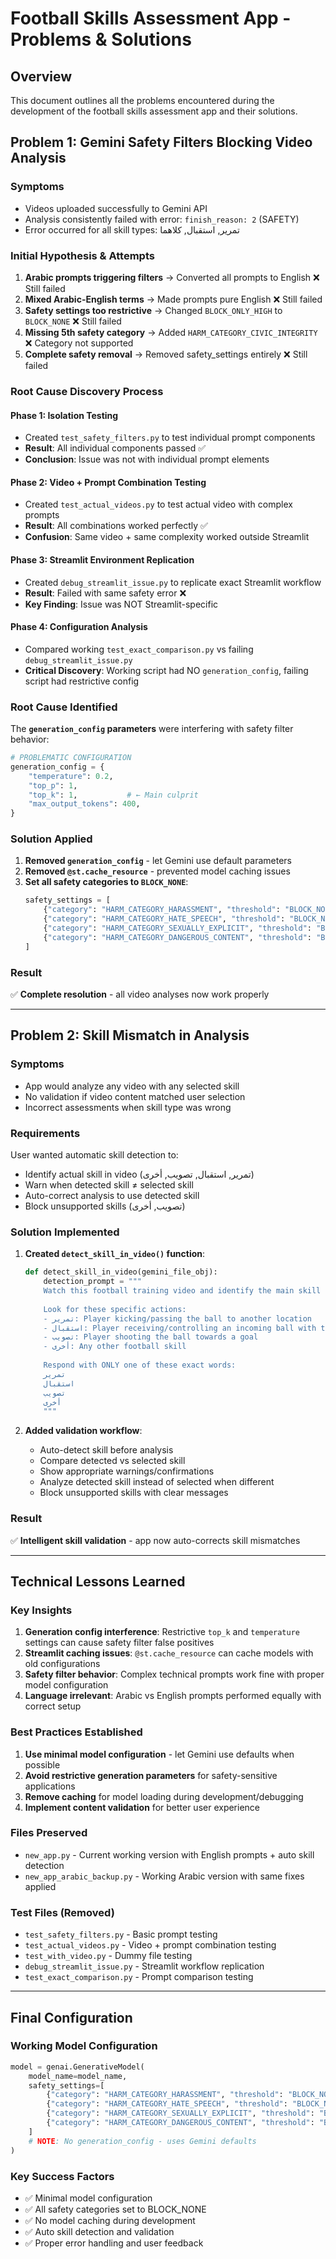 # Football Skills Assessment App - Problems & Solutions

## Overview
This document outlines all the problems encountered during the development of the football skills assessment app and their solutions.

## Problem 1: Gemini Safety Filters Blocking Video Analysis

### Symptoms
- Videos uploaded successfully to Gemini API
- Analysis consistently failed with error: `finish_reason: 2` (SAFETY)
- Error occurred for all skill types: تمرير, استقبال, كلاهما

### Initial Hypothesis & Attempts
1. **Arabic prompts triggering filters** → Converted all prompts to English ❌ Still failed
2. **Mixed Arabic-English terms** → Made prompts pure English ❌ Still failed  
3. **Safety settings too restrictive** → Changed `BLOCK_ONLY_HIGH` to `BLOCK_NONE` ❌ Still failed
4. **Missing 5th safety category** → Added `HARM_CATEGORY_CIVIC_INTEGRITY` ❌ Category not supported
5. **Complete safety removal** → Removed safety_settings entirely ❌ Still failed

### Root Cause Discovery Process

#### Phase 1: Isolation Testing
- Created `test_safety_filters.py` to test individual prompt components
- **Result**: All individual components passed ✅
- **Conclusion**: Issue was not with individual prompt elements

#### Phase 2: Video + Prompt Combination Testing  
- Created `test_actual_videos.py` to test actual video with complex prompts
- **Result**: All combinations worked perfectly ✅
- **Confusion**: Same video + same complexity worked outside Streamlit

#### Phase 3: Streamlit Environment Replication
- Created `debug_streamlit_issue.py` to replicate exact Streamlit workflow
- **Result**: Failed with same safety error ❌
- **Key Finding**: Issue was NOT Streamlit-specific

#### Phase 4: Configuration Analysis
- Compared working `test_exact_comparison.py` vs failing `debug_streamlit_issue.py`
- **Critical Discovery**: Working script had NO `generation_config`, failing script had restrictive config

### Root Cause Identified
The **`generation_config` parameters** were interfering with safety filter behavior:

```python
# PROBLEMATIC CONFIGURATION
generation_config = {
    "temperature": 0.2,
    "top_p": 1,
    "top_k": 1,           # ← Main culprit
    "max_output_tokens": 400,
}
```

### Solution Applied
1. **Removed `generation_config`** - let Gemini use default parameters
2. **Removed `@st.cache_resource`** - prevented model caching issues
3. **Set all safety categories to `BLOCK_NONE`**:
   ```python
   safety_settings = [
       {"category": "HARM_CATEGORY_HARASSMENT", "threshold": "BLOCK_NONE"},
       {"category": "HARM_CATEGORY_HATE_SPEECH", "threshold": "BLOCK_NONE"},
       {"category": "HARM_CATEGORY_SEXUALLY_EXPLICIT", "threshold": "BLOCK_NONE"},
       {"category": "HARM_CATEGORY_DANGEROUS_CONTENT", "threshold": "BLOCK_NONE"},
   ]
   ```

### Result
✅ **Complete resolution** - all video analyses now work properly

---

## Problem 2: Skill Mismatch in Analysis

### Symptoms
- App would analyze any video with any selected skill
- No validation if video content matched user selection
- Incorrect assessments when skill type was wrong

### Requirements
User wanted automatic skill detection to:
- Identify actual skill in video (تمرير, استقبال, تصويب, أخرى)
- Warn when detected skill ≠ selected skill
- Auto-correct analysis to use detected skill
- Block unsupported skills (تصويب, أخرى)

### Solution Implemented
1. **Created `detect_skill_in_video()` function**:
   ```python
   def detect_skill_in_video(gemini_file_obj):
       detection_prompt = """
       Watch this football training video and identify the main skill being demonstrated.
       
       Look for these specific actions:
       - تمرير: Player kicking/passing the ball to another location
       - استقبال: Player receiving/controlling an incoming ball with their foot
       - تصويب: Player shooting the ball towards a goal
       - أخرى: Any other football skill
       
       Respond with ONLY one of these exact words:
       تمرير
       استقبال  
       تصويب
       أخرى
       """
   ```

2. **Added validation workflow**:
   - Auto-detect skill before analysis
   - Compare detected vs selected skill
   - Show appropriate warnings/confirmations
   - Analyze detected skill instead of selected when different
   - Block unsupported skills with clear messages

### Result
✅ **Intelligent skill validation** - app now auto-corrects skill mismatches

---

## Technical Lessons Learned

### Key Insights
1. **Generation config interference**: Restrictive `top_k` and `temperature` settings can cause safety filter false positives
2. **Streamlit caching issues**: `@st.cache_resource` can cache models with old configurations
3. **Safety filter behavior**: Complex technical prompts work fine with proper model configuration
4. **Language irrelevant**: Arabic vs English prompts performed equally with correct setup

### Best Practices Established
1. **Use minimal model configuration** - let Gemini use defaults when possible
2. **Avoid restrictive generation parameters** for safety-sensitive applications  
3. **Remove caching** for model loading during development/debugging
4. **Implement content validation** for better user experience

### Files Preserved
- `new_app.py` - Current working version with English prompts + auto skill detection
- `new_app_arabic_backup.py` - Working Arabic version with same fixes applied

### Test Files (Removed)
- `test_safety_filters.py` - Basic prompt testing
- `test_actual_videos.py` - Video + prompt combination testing
- `test_with_video.py` - Dummy file testing
- `debug_streamlit_issue.py` - Streamlit workflow replication
- `test_exact_comparison.py` - Prompt comparison testing

---

## Final Configuration

### Working Model Configuration
```python
model = genai.GenerativeModel(
    model_name=model_name,
    safety_settings=[
        {"category": "HARM_CATEGORY_HARASSMENT", "threshold": "BLOCK_NONE"},
        {"category": "HARM_CATEGORY_HATE_SPEECH", "threshold": "BLOCK_NONE"},
        {"category": "HARM_CATEGORY_SEXUALLY_EXPLICIT", "threshold": "BLOCK_NONE"},
        {"category": "HARM_CATEGORY_DANGEROUS_CONTENT", "threshold": "BLOCK_NONE"},
    ]
    # NOTE: No generation_config - uses Gemini defaults
)
```

### Key Success Factors
- ✅ Minimal model configuration
- ✅ All safety categories set to BLOCK_NONE
- ✅ No model caching during development
- ✅ Auto skill detection and validation
- ✅ Proper error handling and user feedback